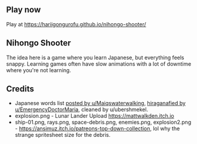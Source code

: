 ## Play now

Play at https://hariigongurofu.github.io/nihongo-shooter/

## Nihongo Shooter

The idea here is a game where you learn Japanese, but everything feels snappy.
Learning games often have slow animations with a lot of downtime where you're
not learning.

## Credits

* Japanese words list [posted by u/Maiqswaterwalking](https://www.reddit.com/r/japanese/comments/g87bn7/top_1000_japanese_words_kanji_romaji_english/), [hiraganafied by u/EmergencyDoctorMaria](https://pastebin.com/3BgbvHfT), cleaned by u/ubershmekel.
* explosion.png - Lunar Lander Upload https://mattwalkden.itch.io
* ship-01.png, rays.png, space-debris.png, enemies.png, explosion2.png - https://ansimuz.itch.io/patreons-top-down-collection, lol why the strange spritesheet size for the debris.
